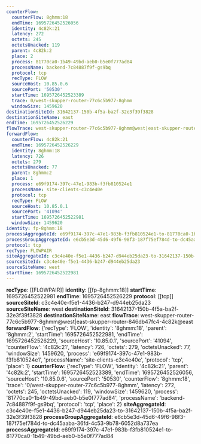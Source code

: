 ```yaml
---
counterFlow:
  counterFlow: 8ghmm:18
  endTime: 1695726452526056
  identity: 4c82k:21
  latency: 272
  octets: 245
  octetsUnacked: 119
  parent: 4c82k:2
  place: 2
  process: 81770ca0-1b49-49bd-aeb0-b5e0f777ad84
  processName: backend-7c84887f9f-gs9bq
  protocol: tcp
  recType: FLOW
  sourceHost: 10.85.0.6
  sourcePort: '50530'
  startTime: 1695726452523389
  trace: 0/west-skupper-router-77c6c5b977-8ghmm
  windowSize: 1459620
destinationSiteId: 31642137-150b-4f5a-ba2f-32e3f39f3828
destinationSiteName: east
endTime: 1695726452526229
flowTrace: west-skupper-router-77c6c5b977-8ghmm@west|east-skupper-router-846db47fc4-4c82k@east
forwardFlow:
  counterFlow: 4c82k:21
  endTime: 1695726452526229
  identity: 8ghmm:18
  latency: 726
  octets: 279
  octetsUnacked: 77
  parent: 8ghmm:2
  place: 1
  process: e69f9174-397c-47e1-983b-f3fb810524e1
  processName: site-clients-c3c4e40e
  protocol: tcp
  recType: FLOW
  sourceHost: 10.85.0.1
  sourcePort: '41094'
  startTime: 1695726452522981
  windowSize: 1459620
identity: fp-8ghmm:18
processAggregateId: e69f9174-397c-47e1-983b-f3fb810524e1-to-81770ca0-1b49-49bd-aeb0-b5e0f777ad84
processGroupAggregateId: e6cb5e3d-45d6-49f6-98f3-187f75ef784d-to-dc45aaba-36fd-4c53-9b78-6052d8a737ea
protocol: tcp
recType: FLOWPAIR
siteAggregateId: c3c4e40e-f5e1-4436-b247-d944eb25da23-to-31642137-150b-4f5a-ba2f-32e3f39f3828
sourceSiteId: c3c4e40e-f5e1-4436-b247-d944eb25da23
sourceSiteName: west
startTime: 1695726452522981
---
```

**recType**: [[FLOWPAIR]]
**identity**: [[fp-8ghmm:18]]
**startTime**: 1695726452522981
**endTime**: 1695726452526229
**protocol**: [[tcp]]
**sourceSiteId**: c3c4e40e-f5e1-4436-b247-d944eb25da23
**sourceSiteName**: west
**destinationSiteId**: 31642137-150b-4f5a-ba2f-32e3f39f3828
**destinationSiteName**: east
**flowTrace**: west-skupper-router-77c6c5b977-8ghmm@west|east-skupper-router-846db47fc4-4c82k@east
**forwardFlow**: {'recType': 'FLOW', 'identity': '8ghmm:18', 'parent': '8ghmm:2', 'startTime': 1695726452522981, 'endTime': 1695726452526229, 'sourceHost': '10.85.0.1', 'sourcePort': '41094', 'counterFlow': '4c82k:21', 'latency': 726, 'octets': 279, 'octetsUnacked': 77, 'windowSize': 1459620, 'process': 'e69f9174-397c-47e1-983b-f3fb810524e1', 'processName': 'site-clients-c3c4e40e', 'protocol': 'tcp', 'place': 1}
**counterFlow**: {'recType': 'FLOW', 'identity': '4c82k:21', 'parent': '4c82k:2', 'startTime': 1695726452523389, 'endTime': 1695726452526056, 'sourceHost': '10.85.0.6', 'sourcePort': '50530', 'counterFlow': '8ghmm:18', 'trace': '0/west-skupper-router-77c6c5b977-8ghmm', 'latency': 272, 'octets': 245, 'octetsUnacked': 119, 'windowSize': 1459620, 'process': '81770ca0-1b49-49bd-aeb0-b5e0f777ad84', 'processName': 'backend-7c84887f9f-gs9bq', 'protocol': 'tcp', 'place': 2}
**siteAggregateId**: c3c4e40e-f5e1-4436-b247-d944eb25da23-to-31642137-150b-4f5a-ba2f-32e3f39f3828
**processGroupAggregateId**: e6cb5e3d-45d6-49f6-98f3-187f75ef784d-to-dc45aaba-36fd-4c53-9b78-6052d8a737ea
**processAggregateId**: e69f9174-397c-47e1-983b-f3fb810524e1-to-81770ca0-1b49-49bd-aeb0-b5e0f777ad84